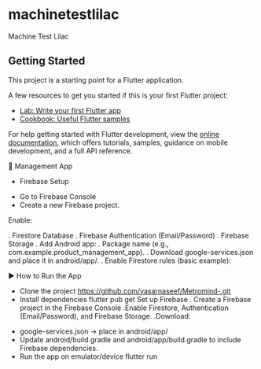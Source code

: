 # machinetestlilac

Machine Test Lilac

## Getting Started

This project is a starting point for a Flutter application.

A few resources to get you started if this is your first Flutter project:

- [Lab: Write your first Flutter app](https://docs.flutter.dev/get-started/codelab)
- [Cookbook: Useful Flutter samples](https://docs.flutter.dev/cookbook)

For help getting started with Flutter development, view the
[online documentation](https://docs.flutter.dev/), which offers tutorials,
samples, guidance on mobile development, and a full API reference.



🛒 Management App

* Firebase Setup

- Go to Firebase Console
- Create a new Firebase project.

Enable:

. Firestore Database
. Firebase Authentication (Email/Password)
. Firebase Storage
. Add Android app:
. Package name (e.g., com.example.product_management_app).
. Download google-services.json and place it in android/app/.
. Enable Firestore rules (basic example):


▶️ How to Run the App

 * Clone the project
  https://github.com/yasarnaseef/Metromind-.git
 * Install dependencies
   flutter pub get
Set up Firebase
   . Create a Firebase project in the Firebase Console
   .Enable Firestore, Authentication (Email/Password), and Firebase Storage.
   .Download:
  - google-services.json → place in android/app/
  - Update android/build.gradle and android/app/build.gradle to include Firebase dependencies.
  - Run the app on emulator/device
    flutter run
